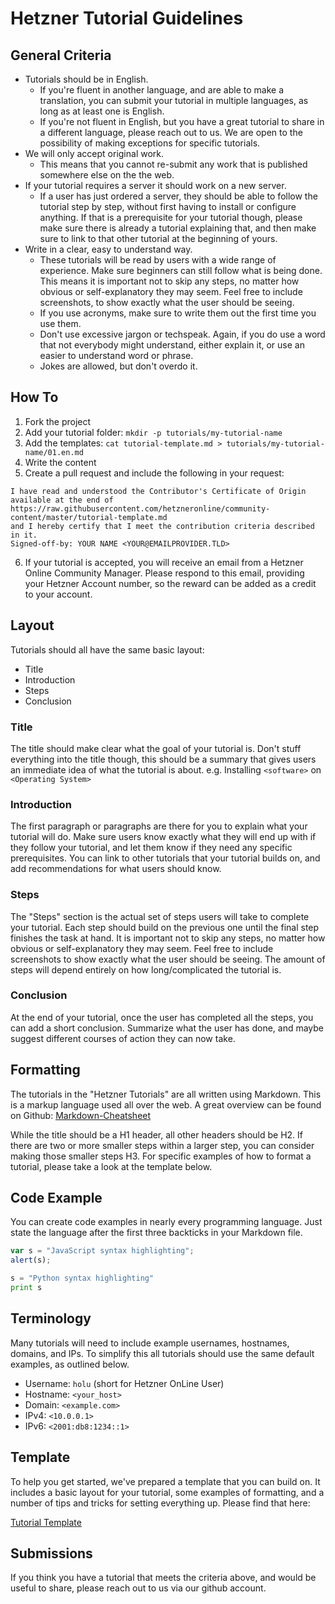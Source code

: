 # Hetzner Tutorial Guidelines

## General Criteria

* Tutorials should be in English.
  * If you're fluent in another language, and are able to make a translation, you can submit your tutorial in multiple languages, as long as at least one is English.
  * If you're not fluent in English, but you have a great tutorial to share in a different language, please reach out to us. We are open to the possibility of making exceptions for specific tutorials.
* We will only accept original work.
   * This means that you cannot re-submit any work that is published somewhere else on the the web.
* If your tutorial requires a server it should work on a new server.
   * If a user has just ordered a server, they should be able to follow the tutorial step by step, without first having to install or configure anything. If that is a prerequisite for your tutorial though, please make sure there is already a tutorial explaining that, and then make sure to link to that other tutorial at the beginning of yours.
* Write in a clear, easy to understand way.
   * These tutorials will be read by users with a wide range of experience. Make sure beginners can still follow what is being done. This means it is important not to skip any steps, no matter how obvious or self-explanatory they may seem. Feel free to include screenshots, to show exactly what the user should be seeing.
   * If you use acronyms, make sure to write them out the first time you use them.
   * Don't use excessive jargon or techspeak. Again, if you do use a word that not everybody might understand, either explain it, or use an easier to understand word or phrase.
   * Jokes are allowed, but don't overdo it.

## How To 

1. Fork the project
2. Add your tutorial folder:
   `mkdir -p tutorials/my-tutorial-name`
3. Add the templates:
   `cat tutorial-template.md > tutorials/my-tutorial-name/01.en.md`
4. Write the content
5. Create a pull request and include the following in your request:

```
I have read and understood the Contributor's Certificate of Origin available at the end of 
https://raw.githubusercontent.com/hetzneronline/community-content/master/tutorial-template.md
and I hereby certify that I meet the contribution criteria described in it.
Signed-off-by: YOUR NAME <YOUR@EMAILPROVIDER.TLD>
```

6. If your tutorial is accepted, you will receive an email from a Hetzner Online Community Manager. Please respond to this email, providing your Hetzner Account number, so the reward can be added as a credit to your account.

## Layout

Tutorials should all have the same basic layout:

 * Title
 * Introduction
 * Steps
 * Conclusion

### Title

The title should make clear what the goal of your tutorial is. Don't stuff everything into the title though, this should be a summary that gives users an immediate idea of what the tutorial is about. e.g. Installing `<software>` on `<Operating System>`

### Introduction

The first paragraph or paragraphs are there for you to explain what your tutorial will do. Make sure users know exactly what they will end up with if they follow your tutorial, and let them know if they need any specific prerequisites. You can link to other tutorials that your tutorial builds on, and add recommendations for what users should know.

### Steps

The "Steps" section is the actual set of steps users will take to complete your tutorial. Each step should build on the previous one until the final step finishes the task at hand. It is important not to skip any steps, no matter how obvious or self-explanatory they may seem. Feel free to include screenshots to show exactly what the user should be seeing. The amount of steps will depend entirely on how long/complicated the tutorial is.

### Conclusion

At the end of your tutorial, once the user has completed all the steps, you can add a short conclusion. Summarize what the user has done, and maybe suggest different courses of action they can now take.

## Formatting

The tutorials in the "Hetzner Tutorials" are all written using Markdown. This is a markup language used all over the web. A great overview can be found on Github:
[Markdown-Cheatsheet](https://github.com/adam-p/markdown-here/wiki/Markdown-Cheatsheet "Github")

While the title should be a H1 header, all other headers should be H2. If there are two or more smaller steps within a larger step, you can consider making those smaller steps H3.
For specific examples of how to format a tutorial, please take a look at the template below.

## Code Example

You can create code examples in nearly every programming language. Just state the language after the first three backticks in your Markdown file.

```javascript
var s = "JavaScript syntax highlighting";
alert(s);
```
 
```python
s = "Python syntax highlighting"
print s
```

## Terminology

Many tutorials will need to include example usernames, hostnames, domains, and IPs. To simplify this all tutorials should use the same default examples, as outlined below.

* Username: `holu` (short for Hetzner OnLine User)
* Hostname: `<your_host>`
* Domain: `<example.com>`
* IPv4: `<10.0.0.1>`
* IPv6: `<2001:db8:1234::1>`

## Template

To help you get started, we've prepared a template that you can build on. It includes a basic layout for your tutorial, some examples of formatting, and a number of tips and tricks for setting everything up. Please find that here:

[Tutorial Template](tutorial-template.md)

## Submissions

If you think you have a tutorial that meets the criteria above, and would be useful to share, please reach out to us via our github account.
